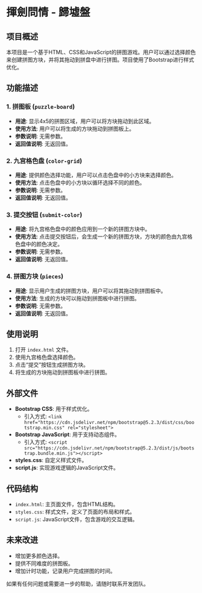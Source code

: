 # 揮劍問情 - 歸墟盤

## 项目概述

本项目是一个基于HTML、CSS和JavaScript的拼图游戏。用户可以通过选择颜色来创建拼图方块，并将其拖动到拼盘中进行拼图。项目使用了Bootstrap进行样式优化。

## 功能描述

### 1. 拼图板 (`puzzle-board`)

- **用途**: 显示4x5的拼图区域，用户可以将方块拖动到此区域。
- **使用方法**: 用户可以将生成的方块拖动到拼图板上。
- **参数说明**: 无需参数。
- **返回值说明**: 无返回值。

### 2. 九宫格色盘 (`color-grid`)

- **用途**: 提供颜色选择功能，用户可以点击色盘中的小方块来选择颜色。
- **使用方法**: 点击色盘中的小方块以循环选择不同的颜色。
- **参数说明**: 无需参数。
- **返回值说明**: 无返回值。

### 3. 提交按钮 (`submit-color`)

- **用途**: 将九宫格色盘中的颜色应用到一个新的拼图方块中。
- **使用方法**: 点击提交按钮后，会生成一个新的拼图方块，方块的颜色由九宫格色盘中的颜色决定。
- **参数说明**: 无需参数。
- **返回值说明**: 无返回值。

### 4. 拼图方块 (`pieces`)

- **用途**: 显示用户生成的拼图方块，用户可以将其拖动到拼图板中。
- **使用方法**: 生成的方块可以拖动到拼图板中进行拼图。
- **参数说明**: 无需参数。
- **返回值说明**: 无返回值。

## 使用说明

1. 打开 `index.html` 文件。
2. 使用九宫格色盘选择颜色。
3. 点击“提交”按钮生成拼图方块。
4. 将生成的方块拖动到拼图板中进行拼图。

## 外部文件

- **Bootstrap CSS**: 用于样式优化。
  - 引入方式: `<link href="https://cdn.jsdelivr.net/npm/bootstrap@5.2.3/dist/css/bootstrap.min.css" rel="stylesheet">`
- **Bootstrap JavaScript**: 用于支持动态组件。
  - 引入方式: `<script src="https://cdn.jsdelivr.net/npm/bootstrap@5.2.3/dist/js/bootstrap.bundle.min.js"></script>`
- **styles.css**: 自定义样式文件。
- **script.js**: 实现游戏逻辑的JavaScript文件。

## 代码结构

- `index.html`: 主页面文件，包含HTML结构。
- `styles.css`: 样式文件，定义了页面的布局和样式。
- `script.js`: JavaScript文件，包含游戏的交互逻辑。

## 未来改进

- 增加更多颜色选择。
- 提供不同难度的拼图板。
- 增加计时功能，记录用户完成拼图的时间。

如果有任何问题或需要进一步的帮助，请随时联系开发团队。